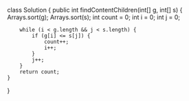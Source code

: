 class Solution {
    public int findContentChildren(int[] g, int[] s) {
        Arrays.sort(g);
        Arrays.sort(s);
        int count = 0;
        int i = 0;
        int j = 0;

        while (i < g.length && j < s.length) {
            if (g[i] <= s[j]) {
                count++;
                i++;
            }
            j++;
        }
        return count;
    }
}
